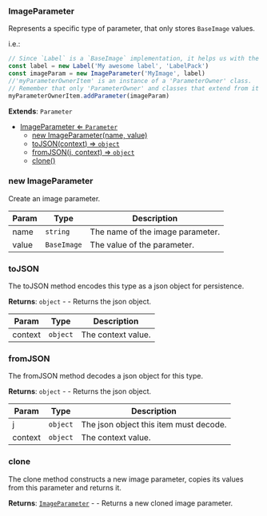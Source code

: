 <a name="ImageParameter"></a>

### ImageParameter 
Represents a specific type of parameter, that only stores `BaseImage` values.

i.e.:
```javascript
// Since `Label` is a `BaseImage` implementation, it helps us with the example.
const label = new Label('My awesome label', 'LabelPack')
const imageParam = new ImageParameter('MyImage', label)
//'myParameterOwnerItem' is an instance of a 'ParameterOwner' class.
// Remember that only 'ParameterOwner' and classes that extend from it can host 'Parameter' objects.
myParameterOwnerItem.addParameter(imageParam)
```


**Extends**: <code>Parameter</code>  

* [ImageParameter ⇐ <code>Parameter</code>](#ImageParameter)
    * [new ImageParameter(name, value)](#new-ImageParameter)
    * [toJSON(context) ⇒ <code>object</code>](#toJSON)
    * [fromJSON(j, context) ⇒ <code>object</code>](#fromJSON)
    * [clone()](#clone)

<a name="new_ImageParameter_new"></a>

### new ImageParameter
Create an image parameter.


| Param | Type | Description |
| --- | --- | --- |
| name | <code>string</code> | The name of the image parameter. |
| value | <code>BaseImage</code> | The value of the parameter. |

<a name="ImageParameter+toJSON"></a>

### toJSON
The toJSON method encodes this type as a json object for persistence.


**Returns**: <code>object</code> - - Returns the json object.  

| Param | Type | Description |
| --- | --- | --- |
| context | <code>object</code> | The context value. |

<a name="ImageParameter+fromJSON"></a>

### fromJSON
The fromJSON method decodes a json object for this type.


**Returns**: <code>object</code> - - Returns the json object.  

| Param | Type | Description |
| --- | --- | --- |
| j | <code>object</code> | The json object this item must decode. |
| context | <code>object</code> | The context value. |

<a name="ImageParameter+clone"></a>

### clone
The clone method constructs a new image parameter,
copies its values from this parameter and returns it.


**Returns**: [<code>ImageParameter</code>](#ImageParameter) - - Returns a new cloned image parameter.  
